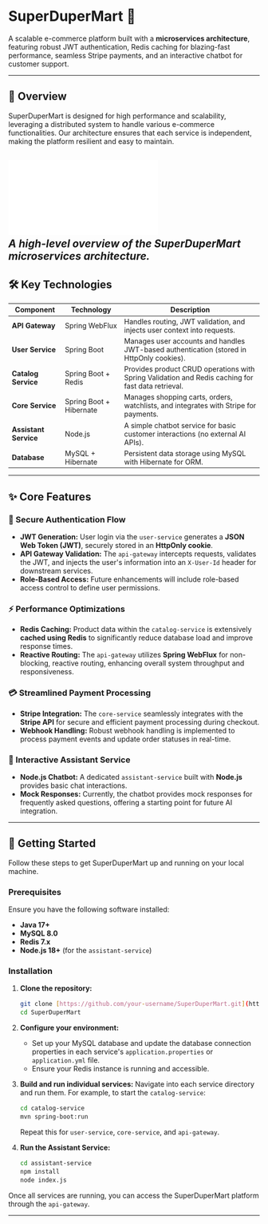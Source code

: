 # SuperDuperMart 🛒

A scalable e-commerce platform built with a **microservices architecture**, featuring robust JWT authentication, Redis caching for blazing-fast performance, seamless Stripe payments, and an interactive chatbot for customer support.

---

## 🌟 Overview

SuperDuperMart is designed for high performance and scalability, leveraging a distributed system to handle various e-commerce functionalities. Our architecture ensures that each service is independent, making the platform resilient and easy to maintain.

![Architecture Diagram](System_Structure_Diagram.pdf)  
*A high-level overview of the SuperDuperMart microservices architecture.*
---

## 🛠️ Key Technologies

| Component           | Technology                          | Description                                                                  |
|---------------------|-------------------------------------|------------------------------------------------------------------------------|
| **API Gateway** | Spring WebFlux                      | Handles routing, JWT validation, and injects user context into requests.       |
| **User Service** | Spring Boot                         | Manages user accounts and handles JWT-based authentication (stored in HttpOnly cookies). |
| **Catalog Service** | Spring Boot + Redis                 | Provides product CRUD operations with Spring Validation and Redis caching for fast data retrieval. |
| **Core Service** | Spring Boot + Hibernate             | Manages shopping carts, orders, watchlists, and integrates with Stripe for payments. |
| **Assistant Service**| Node.js                             | A simple chatbot service for basic customer interactions (no external AI APIs). |
| **Database** | MySQL + Hibernate                   | Persistent data storage using MySQL with Hibernate for ORM.                  |

---

## ✨ Core Features

### 🔐 Secure Authentication Flow
* **JWT Generation:** User login via the `user-service` generates a **JSON Web Token (JWT)**, securely stored in an **HttpOnly cookie**.
* **API Gateway Validation:** The `api-gateway` intercepts requests, validates the JWT, and injects the user's information into an `X-User-Id` header for downstream services.
* **Role-Based Access:** Future enhancements will include role-based access control to define user permissions.

### ⚡ Performance Optimizations
* **Redis Caching:** Product data within the `catalog-service` is extensively **cached using Redis** to significantly reduce database load and improve response times.
* **Reactive Routing:** The `api-gateway` utilizes **Spring WebFlux** for non-blocking, reactive routing, enhancing overall system throughput and responsiveness.

### 💳 Streamlined Payment Processing
* **Stripe Integration:** The `core-service` seamlessly integrates with the **Stripe API** for secure and efficient payment processing during checkout.
* **Webhook Handling:** Robust webhook handling is implemented to process payment events and update order statuses in real-time.

### 🤖 Interactive Assistant Service
* **Node.js Chatbot:** A dedicated `assistant-service` built with **Node.js** provides basic chat interactions.
* **Mock Responses:** Currently, the chatbot provides mock responses for frequently asked questions, offering a starting point for future AI integration.

---

## 🚀 Getting Started

Follow these steps to get SuperDuperMart up and running on your local machine.

### Prerequisites

Ensure you have the following software installed:

* **Java 17+**
* **MySQL 8.0**
* **Redis 7.x**
* **Node.js 18+** (for the `assistant-service`)

### Installation

1.  **Clone the repository:**
    ```bash
    git clone [https://github.com/your-username/SuperDuperMart.git](https://github.com/your-username/SuperDuperMart.git)
    cd SuperDuperMart
    ```

2.  **Configure your environment:**
    * Set up your MySQL database and update the database connection properties in each service's `application.properties` or `application.yml` file.
    * Ensure your Redis instance is running and accessible.

3.  **Build and run individual services:**
    Navigate into each service directory and run them. For example, to start the `catalog-service`:

    ```bash
    cd catalog-service
    mvn spring-boot:run
    ```
    Repeat this for `user-service`, `core-service`, and `api-gateway`.

4.  **Run the Assistant Service:**
    ```bash
    cd assistant-service
    npm install
    node index.js
    ```

Once all services are running, you can access the SuperDuperMart platform through the `api-gateway`.

---